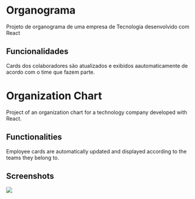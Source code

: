 
# Organograma

Projeto de organograma de uma empresa de Tecnologia desenvolvido com React



## Funcionalidades
Cards dos colaboradores são atualizados e exibidos aautomaticamente de acordo com o time que fazem parte.


# Organization Chart
Project of an organization chart for a technology company developed with React.

## Functionalities
Employee cards are automatically updated and displayed according to the teams they belong to.



## Screenshots

<img src="https://github.com/Manoaraujo/Organo/blob/master/preview.png">

